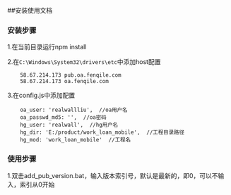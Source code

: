 ##安装使用文档

### 安装步骤

1.在当前目录运行npm install

2.在`C:\Windows\System32\drivers\etc`中添加host配置

		58.67.214.173 pub.oa.fenqile.com
		58.67.214.173 oa.fenqile.com

3.在config.js中添加配置

		oa_user: 'realwallliu',  //oa用户名
    	oa_passwd_md5: '',  //oa密码
    	hg_user: 'realwall',  //hg用户名
	    hg_dir: 'E:/product/work_loan_mobile',  //工程目录路径
	    hg_mod: 'work_loan_mobile'  //工程名
		
		
### 使用步骤

1.双击add_pub_version.bat，输入版本索引号，默认是最新的，即0，可以不输入，索引从0开始

